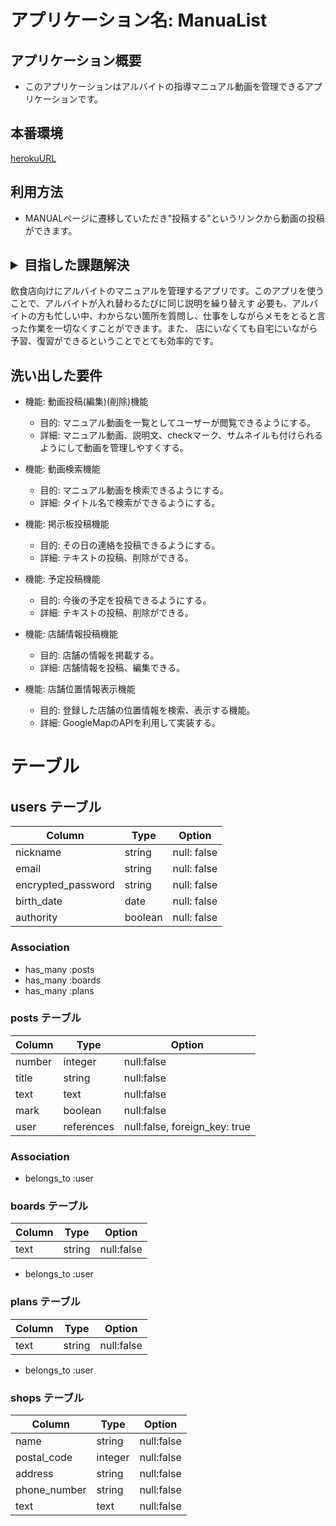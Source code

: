 # アプリケーション名: ManuaList

## アプリケーション概要
- このアプリケーションはアルバイトの指導マニュアル動画を管理できるアプリケーションです。

## 本番環境
[herokuURL](https://original-32086.herokuapp.com/)

## 利用方法
- MANUALページに遷移していただき"投稿する"というリンクから動画の投稿ができます。

## <details><summary>目指した課題解決</summary>
飲食店向けにアルバイトのマニュアルを管理するアプリです。このアプリを使うことで、アルバイトが入れ替わるたびに同じ説明を繰り替えす
必要も、アルバイトの方も忙しい中、わからない箇所を質問し、仕事をしながらメモをとると言った作業を一切なくすことができます。また、
店にいなくても自宅にいながら予習、復習ができるということでとても効率的です。
</details>

## 洗い出した要件
- 機能: 動画投稿(編集)(削除)機能
  - 目的:  マニュアル動画を一覧としてユーザーが閲覧できるようにする。
  - 詳細:  マニュアル動画、説明文、checkマーク、サムネイルも付けられるようにして動画を管理しやすくする。

- 機能: 動画検索機能
  - 目的: マニュアル動画を検索できるようにする。
  - 詳細: タイトル名で検索ができるようにする。

- 機能: 掲示板投稿機能
  - 目的: その日の連絡を投稿できるようにする。
  - 詳細:  テキストの投稿、削除ができる。

- 機能: 予定投稿機能
  - 目的: 今後の予定を投稿できるようにする。
  - 詳細: テキストの投稿、削除ができる。

- 機能: 店舗情報投稿機能
  - 目的: 店舗の情報を掲載する。
  - 詳細: 店舗情報を投稿、編集できる。

- 機能: 店舗位置情報表示機能
  - 目的: 登録した店舗の位置情報を検索、表示する機能。
  - 詳細: GoogleMapのAPIを利用して実装する。


# テーブル

## users テーブル

| Column             | Type    | Option      |
| ------------------ | ------- | ----------- |
| nickname           | string  | null: false |
| email              | string  | null: false |
| encrypted_password | string  | null: false |
| birth_date         | date    | null: false |
| authority          | boolean | null: false |

### Association

- has_many :posts
- has_many :boards
- has_many :plans


### posts テーブル

| Column | Type       | Option                        |
| ------ | ---------- | ----------------------------- |
| number | integer    | null:false                    |
| title  | string     | null:false                    |
| text   | text       | null:false                    |
| mark   | boolean    | null:false                    |
| user   | references | null:false, foreign_key: true |

### Association

- belongs_to :user

### boards テーブル

| Column | Type   | Option       |
| ------ | ------ | ------------ |
| text   | string | null:false   |

- belongs_to :user

### plans テーブル

| Column | Type   | Option       |
| ------ | ------ | ------------ |
| text   | string | null:false   |

- belongs_to :user

### shops テーブル

| Column       | Type    | Option       |
| ------------ | ------- | ------------ |
| name         | string  | null:false   |
| postal_code  | integer | null:false   |
| address      | string  | null:false   |
| phone_number | string  | null:false   |
| text         | text    | null:false   |
